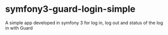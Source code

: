 # symfony3-guard-login-simple
A simple app developed in symfony 3 for log in, log out and status of the log in with Guard
